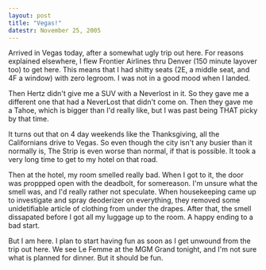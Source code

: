 ```yaml
---
layout: post
title: "Vegas!"
datestr: November 25, 2005
---
```


Arrived in Vegas today, after a somewhat ugly trip out here.  For reasons explained elsewhere, I flew Frontier Airlines thru Denver (150 minute layover too) to get here.  This means that I had shitty seats (2E, a middle seat, and 4F a window) with zero legroom.  I was not in a good mood when I landed.

Then Hertz didn't give me a SUV with a Neverlost in it.  So they gave me a different one that had a NeverLost that didn't come on.  Then they gave me a Tahoe, which is bigger than I'd really like, but I was past being THAT picky by that time.

It turns out that on 4 day weekends like the Thanksgiving, all the Californians drive to Vegas.  So even though the city isn't any busier than it normally is, The Strip is even worse than normal, if that is possible.  It took a very long time to get to my hotel on that road.

Then at the hotel, my room smelled really bad.  When I got to it, the door was proppped open with the deadbolt, for somereason.  I'm unsure what the smell was, and I'd really rather not speculate.  When housekeeping came up to investigate and spray deoderizer on everything, they removed some unidetifiable article of clothing from under the drapes.  After that, the smell dissapated before I got all my luggage up to the room.  A happy ending to a bad start.

But I am here.  I plan to start having fun as soon as I get unwound from the trip out here.  We see Le Femme at the MGM Grand tonight, and I'm not sure what is planned for dinner.  But it should be fun.

